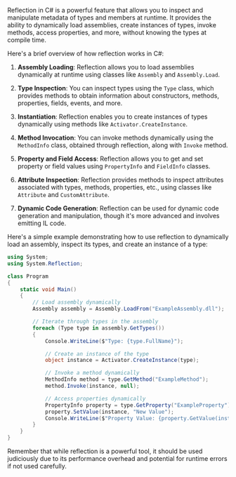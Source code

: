Reflection in C# is a powerful feature that allows you to inspect and manipulate metadata of types and members at runtime. It provides the ability to dynamically load assemblies, create instances of types, invoke methods, access properties, and more, without knowing the types at compile time.

Here's a brief overview of how reflection works in C#:

1. **Assembly Loading**: Reflection allows you to load assemblies dynamically at runtime using classes like `Assembly` and `Assembly.Load`.

2. **Type Inspection**: You can inspect types using the `Type` class, which provides methods to obtain information about constructors, methods, properties, fields, events, and more.

3. **Instantiation**: Reflection enables you to create instances of types dynamically using methods like `Activator.CreateInstance`.

4. **Method Invocation**: You can invoke methods dynamically using the `MethodInfo` class, obtained through reflection, along with `Invoke` method.

5. **Property and Field Access**: Reflection allows you to get and set property or field values using `PropertyInfo` and `FieldInfo` classes.

6. **Attribute Inspection**: Reflection provides methods to inspect attributes associated with types, methods, properties, etc., using classes like `Attribute` and `CustomAttribute`.

7. **Dynamic Code Generation**: Reflection can be used for dynamic code generation and manipulation, though it's more advanced and involves emitting IL code.

Here's a simple example demonstrating how to use reflection to dynamically load an assembly, inspect its types, and create an instance of a type:

```csharp
using System;
using System.Reflection;

class Program
{
    static void Main()
    {
        // Load assembly dynamically
        Assembly assembly = Assembly.LoadFrom("ExampleAssembly.dll");

        // Iterate through types in the assembly
        foreach (Type type in assembly.GetTypes())
        {
            Console.WriteLine($"Type: {type.FullName}");

            // Create an instance of the type
            object instance = Activator.CreateInstance(type);

            // Invoke a method dynamically
            MethodInfo method = type.GetMethod("ExampleMethod");
            method.Invoke(instance, null);

            // Access properties dynamically
            PropertyInfo property = type.GetProperty("ExampleProperty");
            property.SetValue(instance, "New Value");
            Console.WriteLine($"Property Value: {property.GetValue(instance)}");
        }
    }
}
```

Remember that while reflection is a powerful tool, it should be used judiciously due to its performance overhead and potential for runtime errors if not used carefully.
